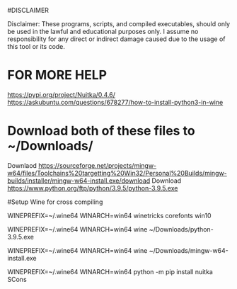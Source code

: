 #DISCLAIMER

Disclaimer: These programs, scripts, and compiled executables, should only be used in the lawful and educational purposes only. I assume no responsibility for any direct or indirect damage caused due to the usage of this tool or its code.


# FOR MORE HELP

https://pypi.org/project/Nuitka/0.4.6/
https://askubuntu.com/questions/678277/how-to-install-python3-in-wine


# Download both of these files to ~/Downloads/

Downlaod https://sourceforge.net/projects/mingw-w64/files/Toolchains%20targetting%20Win32/Personal%20Builds/mingw-builds/installer/mingw-w64-install.exe/download
Download https://www.python.org/ftp/python/3.9.5/python-3.9.5.exe


#Setup Wine for cross compiling

WINEPREFIX=~/.wine64 WINARCH=win64 winetricks corefonts win10

WINEPREFIX=~/.wine64 WINARCH=win64 wine ~/Downloads/python-3.9.5.exe 

WINEPREFIX=~/.wine64 WINARCH=win64 wine ~/Downloads/mingw-w64-install.exe

WINEPREFIX=~/.wine64 WINARCH=win64 python -m pip install nuitka SCons
